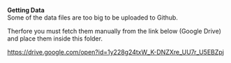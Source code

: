 **Getting Data**  
Some of the data files are too big to be uploaded to Github.

Therfore you must fetch them manually from the link below (Google Drive) and place them inside this folder.

https://drive.google.com/open?id=1y228g24txW_K-DNZXre_UU7r_U5EBZpj
